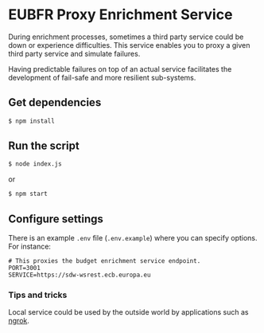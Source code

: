 # EUBFR Proxy Enrichment Service

During enrichment processes, sometimes a third party service could be down or experience difficulties. This service enables you to proxy a given third party service and simulate failures.

Having predictable failures on top of an actual service facilitates the development of fail-safe and more resilient sub-systems.

## Get dependencies

```sh
$ npm install
```

## Run the script

```sh
$ node index.js
```

or

```sh
$ npm start
```

## Configure settings

There is an example `.env` file (`.env.example`) where you can specify options. For instance:

```
# This proxies the budget enrichment service endpoint.
PORT=3001
SERVICE=https://sdw-wsrest.ecb.europa.eu
```

### Tips and tricks

Local service could be used by the outside world by applications such as [ngrok](https://ngrok.com/).
